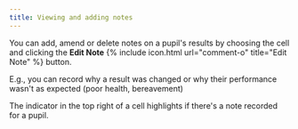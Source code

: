 ```yaml
---
title: Viewing and adding notes
---
```


You can add, amend or delete notes on a pupil's results by choosing the cell and clicking the **Edit Note** {% include icon.html url="comment-o" title="Edit Note" %} button.

E.g., you can record why a result was changed or why their performance wasn't as expected (poor health, bereavement)

The indicator in the top right of a cell highlights if there's a note recorded for a pupil.